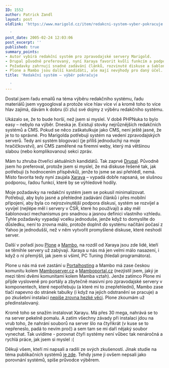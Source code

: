 ```yaml
---
ID: 1552
author: Patrick Zandl
layout: post
oldlink: 'https://www.marigold.cz/item/redakcni-system-vyber-pokracuje

  '
post_date: 2005-02-24 12:03:06
post_excerpt: ''
published: true
summary_points:
- Autor vybírá redakční systém pro zpravodajské servery Marigold.
- Drupal původně preferovaný, nyní Xaraya favorit kvůli funkcím a podpoře.
- Požadavky zahrnují snadné zadávání článků, rozvinuté diskuse a šablonování.
- Plone a Mambo jsou další kandidáti, ale mají nevýhody pro daný účel.
title: 'Redakční systém – výběr pokračuje

  '
---
```


<p>Dostal jsem řadu emailů na téma výběru redakčního systému, řadu materiálů jsem vygoogloval a protože více hlav více ví a kromě toho to více hlav zajímá, dávám k dobru (či zlu) své dojmy z výběru redakčního systému. </p>

<p>Ukázalo se, že to bude horší, než jsem si myslel. V době PHPNuka to bylo easy – nebylo na výběr. Dneska je. Existují stovky nejrůznějších redakčních systémů a CMS. Pokud se něco zaškatulkuje jako CMS, není ještě jasné, že je to to správné. Pro Marigolda potřebuji systém na vedení zpravodajských serverů. Tedy ani systém blogovací (je příliš jednoduchý na moje hračičkovství), ani CMS zaměřené na firemní weby, který má většinou slabou (nebo  komplikovanou) sekci zpráv. </p>

<p>Mám tu zhruba čtveřici aktuálních kandidátů. Tak zaprvé <a href="http://www.drupal.org">Drupal</a>. Původně jsem ho preferoval, protože jsem si myslel, že má diskuse řešené tak, jak potřebuji (s hodnocením příspěvků), jenže to jsme se asi přehlédl, nemá. Místo favorita tedy nyní zaujala <a href="http://www.xaraya.com">Xaraya</a> – vypadá dobře napsaná, se slušnou podporou, řadou funkcí, které by se výhledově hodily. </p>

<p>Moje požadavky na redakční systém jsem se pokusil minimalizovat. Potřebuji, aby bylo jasné a přehledné zadávání článků i přes mobilní připojení, aby byla co nejrozvinutější podpora diskusí, systém se rozvíjel a vyvíjel (nejlépe měl i servery v ČSR, které ho používají) a aby měl šablonovací mechanismus pro snadnou a jasnou definici vlastního vzhledu. Tyhle požadavky vypadají vcelku jednoduše, jenže když to domyslíte do důsledku, není to zrovna málo, protože doplnit do systému načítání počasí z Yahoo je jednodušší, než v něm vytvořit promyšlené diskuse, které neshodí server. </p>

<p>Další v pořadí jsou <a href="http://www.plone.org">Plone</a> a <a href="http://www.mamboserver.com/">Mambo</a>, na rozdíl od Xaraya jsou zde lidé, kteří se těmihle servery už zabývají. Xaraya u nás má jen velmi málo nasazení, i když o ní přemýšlí, jak jsem si všiml, PC Tuning (hledali programátora).</p>

<p>Plone u nás má své zastání u <a href="http://www.portalhosting.cz/solutions/Plone_technologie">Portalhosting</a> a Mambo má zase českou komunitu kolem <a href="http://www.Mamboserver.cz">Mamboserver.cz</a> a <a href="http://www.Mamboportal.cz">Mamboportal.cz</a> (nezjistil jsem, jaký je mezi těmi dvěmi komunitami kolem Mamba vztah). Jenže zatímco Plone mi přijde vysloveně pro portály a zbytečně masivní pro zpravodajské servery v komponentech, které nepotřebuju (a které mi to znepřehlední), Mambo zase tlačí napevno do stránek tabulky (i když na jejich odstranění se pracuje) a po zkušební instalaci <a href="http://tangero.me.cz/mambo/">nepíše zrovna hezké věci</a>. Plone zkoumám už předinstalovaný. </p>

<p>Kromě toho se snažím instalovat Xarayu. Má přes 30 mega, nahrává se to na server pekelně pomalu. A zatím všechny závady při instalaci jdou na vrub toho, že nahrání souborů na server šlo na čtyřikrát (v kuse se to nepřeneslo, padá to nevím proč) a sem tam se mi daří nějaký soubor vynechat. Tak uvidíme - porovnat čtyři systémy není vůbec tak nenáročná a rychlá práce, jak jsem si myslel :(</p>

<p>Děkuji všem, kteří mi napsali a radili ze svých zkušeností. Jinak studie na téma publikačních systémů <a href="http://www.ariga.cz/saa1.html">je zde</a>. Tehdy jsme ji ovšem nepsali jako porovnání systémů, spíše průvodce výběrem.
</p>
